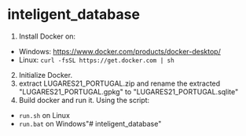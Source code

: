 # inteligent_database

1. Install Docker on:
- Windows: https://www.docker.com/products/docker-desktop/
- Linux: ```curl -fsSL https://get.docker.com | sh```
2. Initialize Docker.
3. extract LUGARES21_PORTUGAL.zip and rename the extracted "LUGARES21_PORTUGAL.gpkg" to "LUGARES21_PORTUGAL.sqlite"
4. Build docker and run it. Using the script:
- ```run.sh``` on Linux
- ```run.bat``` on Windows"# inteligent_database" 
